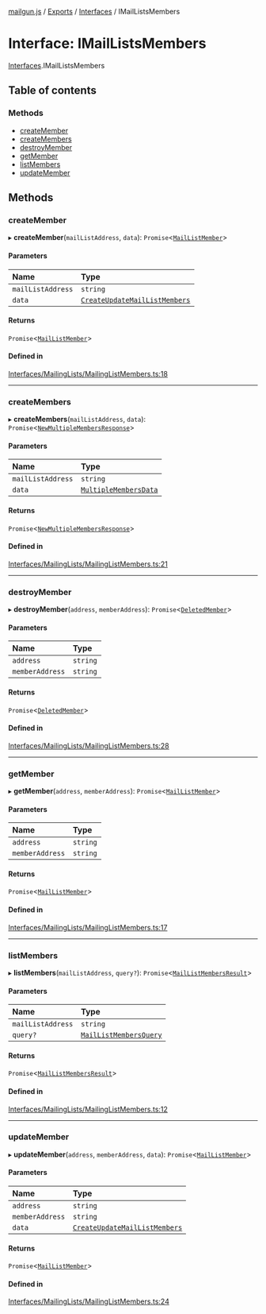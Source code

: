 [mailgun.js](../README.md) / [Exports](../modules.md) / [Interfaces](../modules/Interfaces.md) / IMailListsMembers

# Interface: IMailListsMembers

[Interfaces](../modules/Interfaces.md).IMailListsMembers

## Table of contents

### Methods

- [createMember](Interfaces.IMailListsMembers.md#createmember)
- [createMembers](Interfaces.IMailListsMembers.md#createmembers)
- [destroyMember](Interfaces.IMailListsMembers.md#destroymember)
- [getMember](Interfaces.IMailListsMembers.md#getmember)
- [listMembers](Interfaces.IMailListsMembers.md#listmembers)
- [updateMember](Interfaces.IMailListsMembers.md#updatemember)

## Methods

### createMember

▸ **createMember**(`mailListAddress`, `data`): `Promise`<[`MailListMember`](../modules.md#maillistmember)\>

#### Parameters

| Name | Type |
| :------ | :------ |
| `mailListAddress` | `string` |
| `data` | [`CreateUpdateMailListMembers`](../modules.md#createupdatemaillistmembers) |

#### Returns

`Promise`<[`MailListMember`](../modules.md#maillistmember)\>

#### Defined in

[Interfaces/MailingLists/MailingListMembers.ts:18](https://github.com/mailgun/mailgun.js/blob/90086ca/lib/Interfaces/MailingLists/MailingListMembers.ts#L18)

___

### createMembers

▸ **createMembers**(`mailListAddress`, `data`): `Promise`<[`NewMultipleMembersResponse`](../modules.md#newmultiplemembersresponse)\>

#### Parameters

| Name | Type |
| :------ | :------ |
| `mailListAddress` | `string` |
| `data` | [`MultipleMembersData`](../modules.md#multiplemembersdata) |

#### Returns

`Promise`<[`NewMultipleMembersResponse`](../modules.md#newmultiplemembersresponse)\>

#### Defined in

[Interfaces/MailingLists/MailingListMembers.ts:21](https://github.com/mailgun/mailgun.js/blob/90086ca/lib/Interfaces/MailingLists/MailingListMembers.ts#L21)

___

### destroyMember

▸ **destroyMember**(`address`, `memberAddress`): `Promise`<[`DeletedMember`](../modules.md#deletedmember)\>

#### Parameters

| Name | Type |
| :------ | :------ |
| `address` | `string` |
| `memberAddress` | `string` |

#### Returns

`Promise`<[`DeletedMember`](../modules.md#deletedmember)\>

#### Defined in

[Interfaces/MailingLists/MailingListMembers.ts:28](https://github.com/mailgun/mailgun.js/blob/90086ca/lib/Interfaces/MailingLists/MailingListMembers.ts#L28)

___

### getMember

▸ **getMember**(`address`, `memberAddress`): `Promise`<[`MailListMember`](../modules.md#maillistmember)\>

#### Parameters

| Name | Type |
| :------ | :------ |
| `address` | `string` |
| `memberAddress` | `string` |

#### Returns

`Promise`<[`MailListMember`](../modules.md#maillistmember)\>

#### Defined in

[Interfaces/MailingLists/MailingListMembers.ts:17](https://github.com/mailgun/mailgun.js/blob/90086ca/lib/Interfaces/MailingLists/MailingListMembers.ts#L17)

___

### listMembers

▸ **listMembers**(`mailListAddress`, `query?`): `Promise`<[`MailListMembersResult`](../modules.md#maillistmembersresult)\>

#### Parameters

| Name | Type |
| :------ | :------ |
| `mailListAddress` | `string` |
| `query?` | [`MailListMembersQuery`](../modules.md#maillistmembersquery) |

#### Returns

`Promise`<[`MailListMembersResult`](../modules.md#maillistmembersresult)\>

#### Defined in

[Interfaces/MailingLists/MailingListMembers.ts:12](https://github.com/mailgun/mailgun.js/blob/90086ca/lib/Interfaces/MailingLists/MailingListMembers.ts#L12)

___

### updateMember

▸ **updateMember**(`address`, `memberAddress`, `data`): `Promise`<[`MailListMember`](../modules.md#maillistmember)\>

#### Parameters

| Name | Type |
| :------ | :------ |
| `address` | `string` |
| `memberAddress` | `string` |
| `data` | [`CreateUpdateMailListMembers`](../modules.md#createupdatemaillistmembers) |

#### Returns

`Promise`<[`MailListMember`](../modules.md#maillistmember)\>

#### Defined in

[Interfaces/MailingLists/MailingListMembers.ts:24](https://github.com/mailgun/mailgun.js/blob/90086ca/lib/Interfaces/MailingLists/MailingListMembers.ts#L24)
